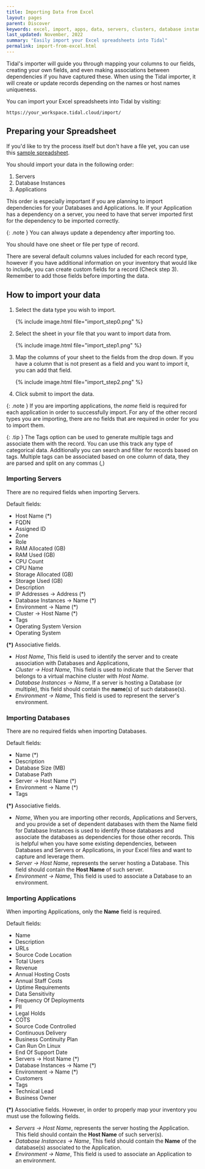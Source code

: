 ```yaml
---
title: Importing Data from Excel
layout: pages
parent: Discover
keywords: excel, import, apps, data, servers, clusters, database instances
last_updated: November, 2022
summary: "Easily import your Excel spreadsheets into Tidal"
permalink: import-from-excel.html
---
```


Tidal's importer will guide you through mapping your columns to our
fields, creating your own fields, and even making associations between
dependencies if you have captured these. When using the Tidal
importer, it will create or update records depending on the names or
host names uniqueness.

You can import your Excel spreadsheets into Tidal by visiting:

``https://your_workspace.tidal.cloud/import/``

## Preparing your Spreadsheet

If you'd like to try the process itself but don't have a file yet, you can use this <a href="https://s3.ca-central-1.amazonaws.com/tidal.assets/inventory_data.xlsx">sample spreadsheet</a>.

You should import your data in the following order:

1. Servers
2. Database Instances
3. Applications

This order is especially important if you are planning to import dependencies for your Databases and Applications.
Ie. If your Application has a dependency on a server, you need to have that server imported first for the dependency to be imported correctly.

{: .note }
You can always update a dependency after importing too.

You should have one sheet or file per type of record.

There are several default columns values included for each record type,
however if you have additional information on your inventory that would like to include, you can create custom fields for a record (Check step 3).
Remember to add those fields before importing the data.

## How to import your data

1. Select the data type you wish to import.

    {% include image.html file="import_step0.png" %}

2. Select the sheet in your file that you want to import data from.

    {% include image.html file="import_step1.png" %}

3. Map the columns of your sheet to the fields from the drop down. If you have a column that is not present as a field and you want to import it, you can add that field.

    {% include image.html file="import_step2.png" %}

4. Click submit to import the data.

{: .note }
If you are importing applications, the _name_ field is required for each application in order to successfully import. For any of the other record types you are importing, there are no fields that are required in order for you to import them.

{: .tip }
The Tags option can be used to generate multiple tags and associate them with the record. You can use this track any type of categorical data. Additionally you can search and filter for records based on tags. Multiple tags can be associated based on one column of data, they are parsed and split on any commas (,)


### Importing Servers

There are no required fields when importing Servers.

Default fields:
- Host Name (*)
- FQDN
- Assigned ID
- Zone
- Role
- RAM Allocated (GB)
- RAM Used (GB)
- CPU Count
- CPU Name
- Storage Allocated (GB)
- Storage Used (GB)
- Description
- IP Addresses -> Address (*)
- Database Instances -> Name (*)
- Environment -> Name (*)
- Cluster -> Host Name (*)
- Tags
- Operating System Version
- Operating System


**(*)** Associative fields.
* _Host Name_, This field is used to identify the server and to create association with Databases and Applications,
* _Cluster -> Host Name_, This field is used to indicate that the Server that belongs to a virtual machine cluster with _Host Name_.
* _Database Instances -> Name_, If a server is hosting a Database (or multiple), this field should contain the **name**(s) of such database(s).
* _Environment -> Name_, This field is used to represent the server's environment.



### Importing Databases

There are no required fields when importing Databases.

Default fields:
- Name (*)
- Description
- Database Size (MB)
- Database Path
- Server -> Host Name (*)
- Environment -> Name (*)
- Tags

**(*)** Associative fields.
* _Name_, When you are importing other records, Applications and Servers, and you provide a set of dependent databases with them the Name field for Database Instances is used to identify those databases and associate the databases as dependencies for those other records. This is helpful when you have some existing dependencies, between Databases and Servers or Applications, in your Excel files and want to capture and leverage them.
* _Server -> Host Name_, represents the server hosting a Database. This field should contain the **Host Name** of such server.
* _Environment -> Name_, This field is used to associate a Database to an environment.


### Importing Applications

When importing Applications, only the **Name** field is required.

Default fields:
- Name
- Description
- URLs
- Source Code Location
- Total Users
- Revenue
- Annual Hosting Costs
- Annual Staff Costs
- Uptime Requirements
- Data Sensitivity
- Frequency Of Deployments
- PII
- Legal Holds
- COTS
- Source Code Controlled
- Continuous Delivery
- Business Continuity Plan
- Can Run On Linux
- End Of Support Date
- Servers -> Host Name (*)
- Database Instances -> Name (*)
- Environment -> Name (*)
- Customers
- Tags
- Technical Lead
- Business Owner

**(*)** Associative fields.
 However, in order to properly map your inventory you must use the following fields.
* _Servers -> Host Name_, represents the server hosting the Application. This field should contain the **Host Name** of such server(s).
* _Database Instances -> Name_, This field should contain the **Name** of the database(s) associated to the Application.
* _Environment -> Name_, This field is used to associate an Application to an environment.
